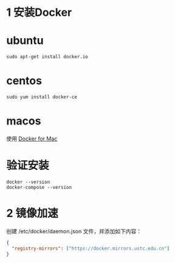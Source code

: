 # 1 安装Docker
# ubuntu
```
sudo apt-get install docker.io
```
# centos
```
sudo yum install docker-ce
```
# macos
使用 [Docker for Mac](https://docs.docker.com/docker-for-mac/)

# 验证安装
```
docker --version
docker-compose --version
```

# 2 镜像加速
创建 /etc/docker/daemon.json 文件，并添加如下内容：
```json
{
  "registry-mirrors": ["https://docker.mirrors.ustc.edu.cn"]
}
```